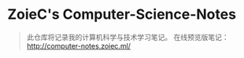 # ZoieC's Computer-Science-Notes

> 此仓库将记录我的计算机科学与技术学习笔记。
> 在线预览版笔记：http://computer-notes.zoiec.ml/
